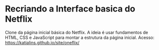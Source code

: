 # Recriando a Interface basica do Netflix

Clone da página inicial básica do Netflix.
A ideia é usar fundamentos de HTML, CSS e JavaScript para montar a estrutura da página inicial.
Acesso: https://katialins.github.io/site/oneflix/
